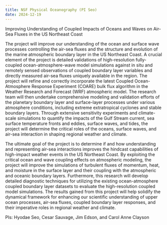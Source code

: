 ```yaml
---
title: NSF Physical Oceanography (PI Seo)
date: 2024-12-19
---
```


Improving Understanding of Coupled Impacts of Oceans and Waves on Air-Sea Fluxes in the US Northeast Coast
<!--more-->

The project will improve our understanding of the ocean and surface wave processes controlling the air-sea fluxes and the structure and evolution of the marine atmospheric boundary layer in the US Northeast Coast. A crucial element of the project is detailed validations of high-resolution fully-coupled ocean-atmosphere-wave model simulations against in situ and remotely sensed observations of coupled boundary layer variables and directly measured air-sea fluxes uniquely available in the region. The project will refine and correctly incorporate the latest Coupled Ocean-Atmosphere Response Experiment (COARE) bulk flux algorithm in the Weather Research and Forecast (WRF) atmospheric model. The research team will then undertake comprehensive modeling and validation efforts of the planetary boundary layer and surface-layer processes under various atmosphere conditions, including extreme extratropical cyclones and stable boundary layers. Through extensive sensitivity experiments and climate-scale simulations to quantify the impacts of the Gulf Stream current, sea surface temperature fronts and eddies, surface waves, and tides, the project will determine the critical roles of the oceans, surface waves, and air-sea interaction in shaping regional weather and climate.

The ultimate goal of the project is to determine if and how understanding and representing air-sea interactions improves the hindcast capabilities of high-impact weather events in the US Northeast Coast. By exploiting the critical ocean and wave coupling effects on atmospheric modeling, the project will improve the simulations of turbulent fluxes of momentum, heat, and moisture in the surface layer and their coupling with the atmospheric and oceanic boundary layers. Furthermore, this research will develop detailed diagnostic techniques for utilizing the existing ocean-atmosphere coupled boundary layer datasets to evaluate the high-resolution coupled model simulations. The results gained from this project will help solidify the dynamical framework for enhancing our scientific understanding of upper ocean processes, air-sea fluxes, coupled boundary layer responses, and their imperative roles in regional weather and climate.

PIs: Hyodae Seo, Cesar Sauvage, Jim Edson, and Carol Anne Clayson

